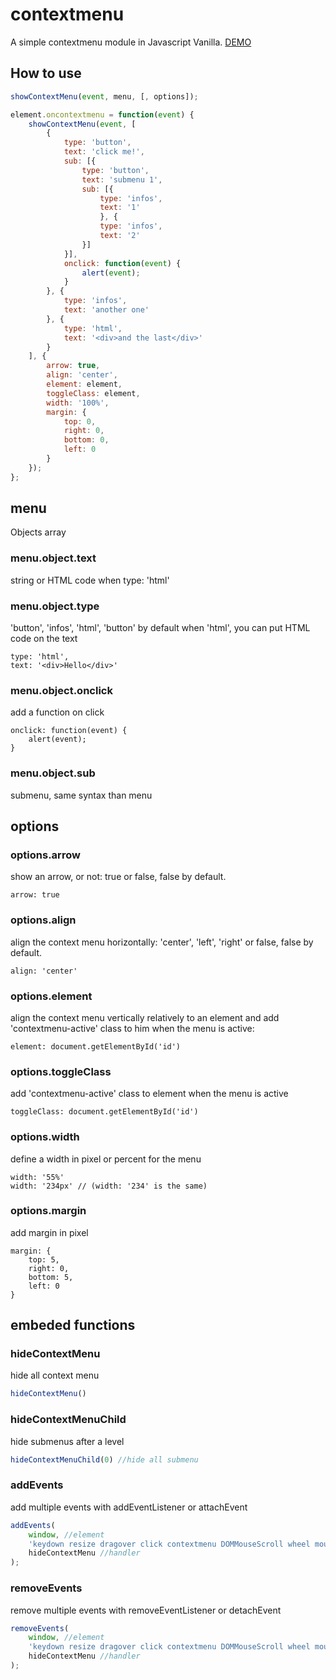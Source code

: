 # contextmenu
A simple contextmenu module in Javascript Vanilla. [DEMO](http://app.moonshark.fr/contextmenu/)
## How to use

```javascript
showContextMenu(event, menu, [, options]);

element.oncontextmenu = function(event) {
	showContextMenu(event, [
		{
			type: 'button',
			text: 'click me!',
			sub: [{
				type: 'button',
				text: 'submenu 1',
				sub: [{
					type: 'infos',	
					text: '1'
					}, {
					type: 'infos',	
					text: '2'
				}]
			}],
			onclick: function(event) {
				alert(event);
			}
		}, {
			type: 'infos',
			text: 'another one'
		}, {
			type: 'html',
			text: '<div>and the last</div>'
		}
	], {
		arrow: true, 
		align: 'center', 
		element: element, 
		toggleClass: element, 
		width: '100%', 
		margin: {
			top: 0,
			right: 0,
			bottom: 0,
			left: 0
		}
	});
};
```

## menu
Objects array
### menu.object.text
string or HTML code when type: 'html'
### menu.object.type
'button', 'infos', 'html', 'button' by default
when 'html', you can put HTML code on the text
	
	type: 'html',
	text: '<div>Hello</div>'
	
### menu.object.onclick
add a function on click

	onclick: function(event) {
		alert(event);
	}
	
### menu.object.sub
submenu, same syntax than menu

## options
### options.arrow
show an arrow, or not:
true or false, false by default.

	arrow: true
	
### options.align
align the context menu horizontally:
'center', 'left', 'right' or false, false by default.

	align: 'center'
	
### options.element 
align the context menu vertically relatively to an element and add 'contextmenu-active' class to him when the menu is active:

	element: document.getElementById('id')
	
### options.toggleClass
add 'contextmenu-active' class to element when the menu is active

	toggleClass: document.getElementById('id')
	
### options.width
define a width in pixel or percent for the menu

	width: '55%'
	width: '234px' // (width: '234' is the same)
	
### options.margin
add margin in pixel	

	margin: {
		top: 5,
		right: 0,
		bottom: 5,
		left: 0
	}
	
## embeded functions
### hideContextMenu
hide all context menu
```javascript
hideContextMenu()
```
### hideContextMenuChild
hide submenus after a level
```javascript
hideContextMenuChild(0) //hide all submenu
```
### addEvents
add multiple events with addEventListener or attachEvent
```javascript
addEvents(
	window, //element
	'keydown resize dragover click contextmenu DOMMouseScroll wheel mousewheel touch', //events
	hideContextMenu //handler
);
```
### removeEvents
remove multiple events with removeEventListener or detachEvent
```javascript
removeEvents(
	window, //element
	'keydown resize dragover click contextmenu DOMMouseScroll wheel mousewheel touch', //events
	hideContextMenu //handler
);
```
